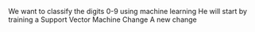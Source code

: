 We want to classify the digits 0-9 using machine learning
He will start by training a Support Vector Machine
Change
A new change